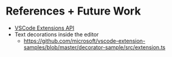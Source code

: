 # References + Future Work
* [VSCode Extensions API](https://code.visualstudio.com/api)
* Text decorations inside the editor
   * https://github.com/microsoft/vscode-extension-samples/blob/master/decorator-sample/src/extension.ts